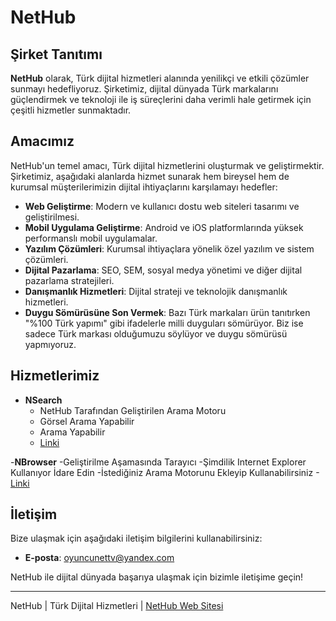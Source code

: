 # NetHub

## Şirket Tanıtımı

**NetHub** olarak, Türk dijital hizmetleri alanında yenilikçi ve etkili çözümler sunmayı hedefliyoruz. Şirketimiz, dijital dünyada Türk markalarını güçlendirmek ve teknoloji ile iş süreçlerini daha verimli hale getirmek için çeşitli hizmetler sunmaktadır.

## Amacımız

NetHub'un temel amacı, Türk dijital hizmetlerini oluşturmak ve geliştirmektir. Şirketimiz, aşağıdaki alanlarda hizmet sunarak hem bireysel hem de kurumsal müşterilerimizin dijital ihtiyaçlarını karşılamayı hedefler:

- **Web Geliştirme**: Modern ve kullanıcı dostu web siteleri tasarımı ve geliştirilmesi.
- **Mobil Uygulama Geliştirme**: Android ve iOS platformlarında yüksek performanslı mobil uygulamalar.
- **Yazılım Çözümleri**: Kurumsal ihtiyaçlara yönelik özel yazılım ve sistem çözümleri.
- **Dijital Pazarlama**: SEO, SEM, sosyal medya yönetimi ve diğer dijital pazarlama stratejileri.
- **Danışmanlık Hizmetleri**: Dijital strateji ve teknolojik danışmanlık hizmetleri.
- **Duygu Sömürüsüne Son Vermek**: Bazı Türk markaları ürün tanıtırken "%100 Türk yapımı" gibi ifadelerle milli duyguları sömürüyor. Biz ise sadece Türk markası olduğumuzu söylüyor ve duygu sömürüsü yapmıyoruz.

## Hizmetlerimiz

- **NSearch**
  - NetHub Tarafından Geliştirilen Arama Motoru
  - Görsel Arama Yapabilir
  - Arama Yapabilir
  - [Linki](https://oyuncunettv.github.io/nethub/nsearch.html)

-**NBrowser**
 -Geliştirilme Aşamasında Tarayıcı
 -Şimdilik Internet Explorer Kullanıyor İdare Edin
 -İstediğiniz Arama Motorunu Ekleyip Kullanabilirsiniz
 -[Linki](https://oyuncunettv.github.io/nethub/nbrowser.html)

## İletişim

Bize ulaşmak için aşağıdaki iletişim bilgilerini kullanabilirsiniz:

- **E-posta**: oyuncunettv@yandex.com

NetHub ile dijital dünyada başarıya ulaşmak için bizimle iletişime geçin!

---

NetHub | Türk Dijital Hizmetleri | [NetHub Web Sitesi](https://oyuncunettv.github.io/nethub/index.html)
